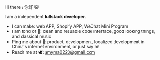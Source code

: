 Hi there / 你好 😺

I am a independent **fullstack developer**.

- I can make: web APP, Shopify APP, WeChat Mini Program
- I am fond of 💅: clean and resuable code interface, good looking things, and classical music
- Ping me about 💬: product, development, localized development in China's internet environment, or just say hi!
- Reach me at 🕊: [amyma0223@gmail.com](mailto:amyma0223@gmail.com?subject=Hi%20I%20saw%20you%20on%20GitHub)
